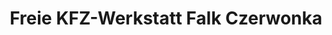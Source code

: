 ---
title: "Freie KFZ-Werkstatt Falk Czerwonka"
url: /dresden/freie-kfz-werkstatt-falk-czerwonka/
shop: Autowerkstatt
---
